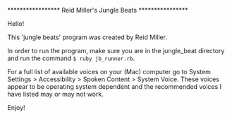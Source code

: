 ***************** Reid Miller's Jungle Beats ****************

Hello!

This 'jungle beats' program was created by Reid Miller.

In order to run the program, make sure you are in the jungle_beat directory and run the command `$ ruby jb_runner.rb`.

For a full list of available voices on your (Mac) computer go to System Settings > Accessibility > Spoken Content > System Voice.
These voices appear to be operating system dependent and the recommended voices I have listed may or may not work.

Enjoy!